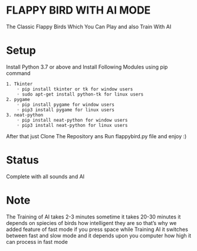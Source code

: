 # FLAPPY BIRD WITH AI MODE
The Classic Flappy Birds Which You Can Play and also Train With AI 
# Setup 
Install Python 3.7 or above and Install Following Modules using pip command

    1. Tkinter
        ◦ pip install tkinter or tk for window users
        ◦ sudo apt-get install python-tk for linux users
    2. pygame 
        ◦ pip install pygame for window users
        ◦ pip3 install pygame for linux users
    3. neat-python
        ◦ pip install neat-python for window users
        ◦ pip3 install neat-python for linux users

After that just Clone The Repository ans Run flappybird.py file and enjoy :)
# Status 
Complete with all sounds and AI 
# Note

The Training of AI takes 2-3 minutes sometime it takes 20-30 minutes it depends on spiecies of birds how intelligent they are so that’s why we added feature of fast mode if you press space while Training AI  it switches between fast and slow mode and it depends upon you computer how high it can process in fast mode
